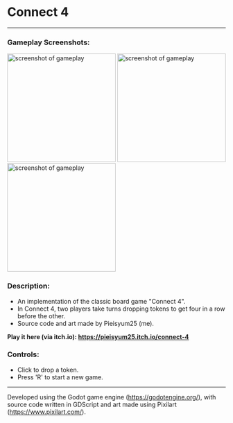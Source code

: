 # Connect 4
---
### Gameplay Screenshots:
<p float="left">
  <img src="https://user-images.githubusercontent.com/80517108/132318753-5bd47bef-450f-42d8-beee-1b8758e99528.jpg" alt="screenshot of gameplay" width="250"/>
  <img src="https://user-images.githubusercontent.com/80517108/132318806-eed74995-7b12-4452-825d-cec588ed3e45.jpg" alt="screenshot of gameplay" width="250"/>
  <img src="https://user-images.githubusercontent.com/80517108/132318172-93b07fac-68db-4cda-a8da-8e506e48a947.jpg" alt="screenshot of gameplay" width="250"/>
</p>

### Description:
- An implementation of the classic board game "Connect 4".
- In Connect 4, two players take turns dropping tokens to get four in a row before the other.
- Source code and art made by Pieisyum25 (me).

**Play it here (via itch.io): https://pieisyum25.itch.io/connect-4**

### Controls:
- Click to drop a token.
- Press 'R' to start a new game.

---
Developed using the Godot game engine (https://godotengine.org/), with source code written in GDScript and art made using Pixilart (https://www.pixilart.com/).
